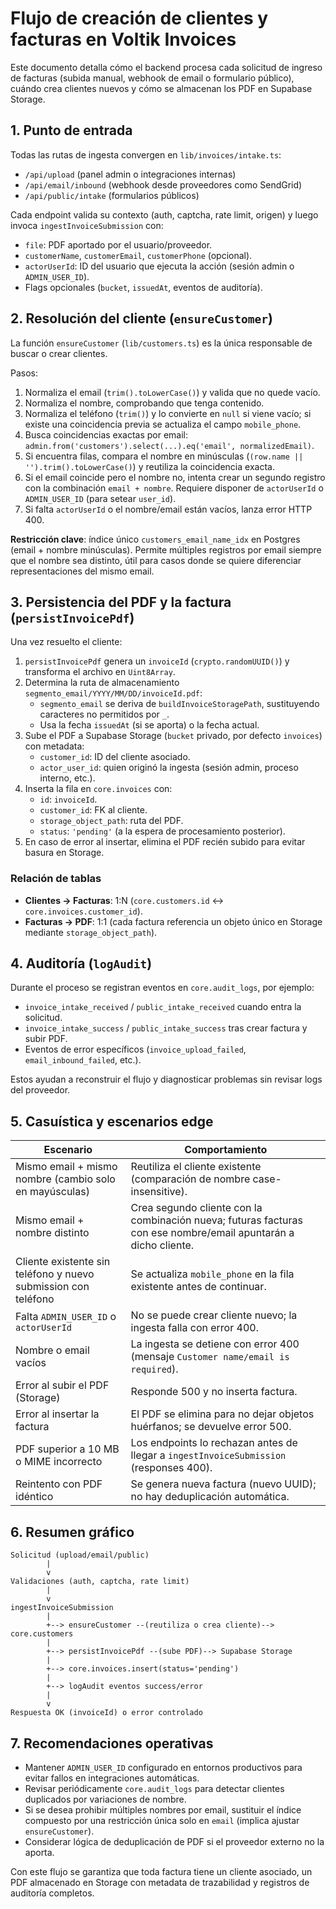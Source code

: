 # Flujo de creación de clientes y facturas en Voltik Invoices

Este documento detalla cómo el backend procesa cada solicitud de ingreso de facturas (subida manual, webhook de email o formulario público), cuándo crea clientes nuevos y cómo se almacenan los PDF en Supabase Storage.

## 1. Punto de entrada
Todas las rutas de ingesta convergen en `lib/invoices/intake.ts`:
- `/api/upload` (panel admin o integraciones internas)
- `/api/email/inbound` (webhook desde proveedores como SendGrid)
- `/api/public/intake` (formularios públicos)

Cada endpoint valida su contexto (auth, captcha, rate limit, origen) y luego invoca `ingestInvoiceSubmission` con:
- `file`: PDF aportado por el usuario/proveedor.
- `customerName`, `customerEmail`, `customerPhone` (opcional).
- `actorUserId`: ID del usuario que ejecuta la acción (sesión admin o `ADMIN_USER_ID`).
- Flags opcionales (`bucket`, `issuedAt`, eventos de auditoría).

## 2. Resolución del cliente (`ensureCustomer`)
La función `ensureCustomer` (`lib/customers.ts`) es la única responsable de buscar o crear clientes.

Pasos:
1. Normaliza el email (`trim().toLowerCase()`) y valida que no quede vacío.
2. Normaliza el nombre, comprobando que tenga contenido.
3. Normaliza el teléfono (`trim()`) y lo convierte en `null` si viene vacío; si existe una coincidencia previa se actualiza el campo `mobile_phone`.
4. Busca coincidencias exactas por email: `admin.from('customers').select(...).eq('email', normalizedEmail)`.
5. Si encuentra filas, compara el nombre en minúsculas (`(row.name || '').trim().toLowerCase()`) y reutiliza la coincidencia exacta.
6. Si el email coincide pero el nombre no, intenta crear un segundo registro con la combinación `email + nombre`. Requiere disponer de `actorUserId` o `ADMIN_USER_ID` (para setear `user_id`).
7. Si falta `actorUserId` o el nombre/email están vacíos, lanza error HTTP 400.

**Restricción clave**: índice único `customers_email_name_idx` en Postgres (email + nombre minúsculas). Permite múltiples registros por email siempre que el nombre sea distinto, útil para casos donde se quiere diferenciar representaciones del mismo email.

## 3. Persistencia del PDF y la factura (`persistInvoicePdf`)
Una vez resuelto el cliente:
1. `persistInvoicePdf` genera un `invoiceId` (`crypto.randomUUID()`) y transforma el archivo en `Uint8Array`.
2. Determina la ruta de almacenamiento `segmento_email/YYYY/MM/DD/invoiceId.pdf`:
   - `segmento_email` se deriva de `buildInvoiceStoragePath`, sustituyendo caracteres no permitidos por `_`.
   - Usa la fecha `issuedAt` (si se aporta) o la fecha actual.
3. Sube el PDF a Supabase Storage (`bucket` privado, por defecto `invoices`) con metadata:
   - `customer_id`: ID del cliente asociado.
   - `actor_user_id`: quien originó la ingesta (sesión admin, proceso interno, etc.).
4. Inserta la fila en `core.invoices` con:
   - `id`: `invoiceId`.
   - `customer_id`: FK al cliente.
   - `storage_object_path`: ruta del PDF.
   - `status`: `'pending'` (a la espera de procesamiento posterior).
5. En caso de error al insertar, elimina el PDF recién subido para evitar basura en Storage.

### Relación de tablas
- **Clientes → Facturas**: 1:N (`core.customers.id` ↔ `core.invoices.customer_id`).
- **Facturas → PDF**: 1:1 (cada factura referencia un objeto único en Storage mediante `storage_object_path`).

## 4. Auditoría (`logAudit`)
Durante el proceso se registran eventos en `core.audit_logs`, por ejemplo:
- `invoice_intake_received` / `public_intake_received` cuando entra la solicitud.
- `invoice_intake_success` / `public_intake_success` tras crear factura y subir PDF.
- Eventos de error específicos (`invoice_upload_failed`, `email_inbound_failed`, etc.).

Estos ayudan a reconstruir el flujo y diagnosticar problemas sin revisar logs del proveedor.

## 5. Casuística y escenarios edge
| Escenario | Comportamiento |
| --- | --- |
| Mismo email + mismo nombre (cambio solo en mayúsculas) | Reutiliza el cliente existente (comparación de nombre case-insensitive). |
| Mismo email + nombre distinto | Crea segundo cliente con la combinación nueva; futuras facturas con ese nombre/email apuntarán a dicho cliente. |
| Cliente existente sin teléfono y nuevo submission con teléfono | Se actualiza `mobile_phone` en la fila existente antes de continuar. |
| Falta `ADMIN_USER_ID` o `actorUserId` | No se puede crear cliente nuevo; la ingesta falla con error 400. |
| Nombre o email vacíos | La ingesta se detiene con error 400 (mensaje `Customer name/email is required`). |
| Error al subir el PDF (Storage) | Responde 500 y no inserta factura. |
| Error al insertar la factura | El PDF se elimina para no dejar objetos huérfanos; se devuelve error 500. |
| PDF superior a 10 MB o MIME incorrecto | Los endpoints lo rechazan antes de llegar a `ingestInvoiceSubmission` (responses 400). |
| Reintento con PDF idéntico | Se genera nueva factura (nuevo UUID); no hay deduplicación automática. |

## 6. Resumen gráfico
```
Solicitud (upload/email/public)
        |
        v
Validaciones (auth, captcha, rate limit)
        |
        v
ingestInvoiceSubmission
        |
        +--> ensureCustomer --(reutiliza o crea cliente)--> core.customers
        |
        +--> persistInvoicePdf --(sube PDF)--> Supabase Storage
        |
        +--> core.invoices.insert(status='pending')
        |
        +--> logAudit eventos success/error
        |
        v
Respuesta OK (invoiceId) o error controlado
```

## 7. Recomendaciones operativas
- Mantener `ADMIN_USER_ID` configurado en entornos productivos para evitar fallos en integraciones automáticas.
- Revisar periódicamente `core.audit_logs` para detectar clientes duplicados por variaciones de nombre.
- Si se desea prohibir múltiples nombres por email, sustituir el índice compuesto por una restricción única solo en `email` (implica ajustar `ensureCustomer`).
- Considerar lógica de deduplicación de PDF si el proveedor externo no la aporta.

Con este flujo se garantiza que toda factura tiene un cliente asociado, un PDF almacenado en Storage con metadata de trazabilidad y registros de auditoría completos.
